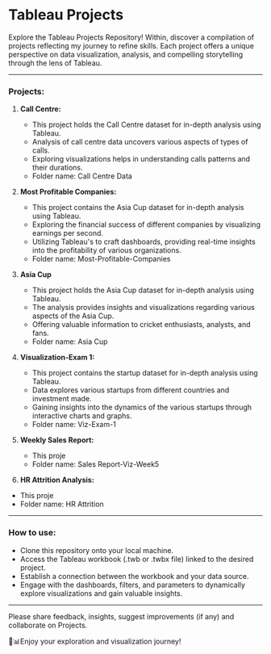 # Tableau Projects

Explore the Tableau Projects Repository! Within, discover a compilation of projects reflecting my journey to refine skills. Each project offers a unique perspective on data visualization, analysis, and compelling storytelling through the lens of Tableau.
***

### Projects:

1. **Call Centre:**
   
    * This project holds the Call Centre dataset for in-depth analysis using Tableau.
    * Analysis of call centre data uncovers various aspects of types of calls.
    * Exploring visualizations helps in understanding calls patterns and their durations.
    * Folder name: Call Centre Data

2. **Most Profitable Companies:**

    * This project contains the Asia Cup dataset for in-depth analysis using Tableau.
    * Exploring the financial success of different companies by visualizing earnings per second.
    * Utilizing Tableau's to craft dashboards, providing real-time insights into the profitability of various organizations.
    * Folder name: Most-Profitable-Companies
   

3. **Asia Cup**

    * This project holds the Asia Cup dataset for in-depth analysis using Tableau.
    * The analysis provides insights and visualizations regarding various aspects of the Asia Cup.
    * Offering valuable information to cricket enthusiasts, analysts, and fans.
    * Folder name: Asia Cup

4. **Visualization-Exam 1:**

    * This project contains the startup dataset for in-depth analysis using Tableau.
    * Data explores various startups from different countries and investment made.
    * Gaining insights into the dynamics of the various startups through interactive charts and graphs.
    * Folder name: Viz-Exam-1
  
5. **Weekly Sales Report:**
   
    * This proje
    * Folder name: Sales Report-Viz-Week5
  
6. **HR Attrition Analysis:**

  * This proje
  * Folder name: HR Attrition

***

### How to use:

* Clone this repository onto your local machine.
* Access the Tableau workbook (.twb or .twbx file) linked to the desired project.
* Establish a connection between the workbook and your data source.
* Engage with the dashboards, filters, and parameters to dynamically explore visualizations and gain valuable insights.

***

Please share feedback, insights, suggest improvements (if any) and collaborate on Projects.

🚀📊Enjoy your exploration and visualization journey!
      
